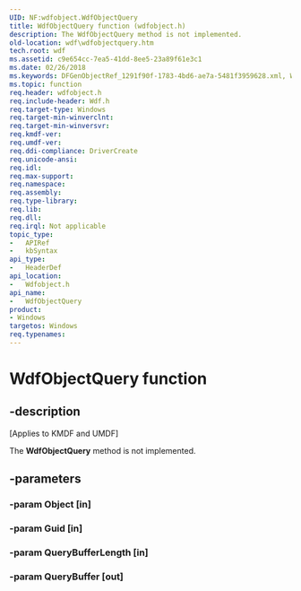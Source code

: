 ```yaml
---
UID: NF:wdfobject.WdfObjectQuery
title: WdfObjectQuery function (wdfobject.h)
description: The WdfObjectQuery method is not implemented.
old-location: wdf\wdfobjectquery.htm
tech.root: wdf
ms.assetid: c9e654cc-7ea5-41dd-8ee5-23a89f61e3c1
ms.date: 02/26/2018
ms.keywords: DFGenObjectRef_1291f90f-1783-4bd6-ae7a-5481f3959628.xml, WdfObjectQuery, WdfObjectQuery method, kmdf.wdfobjectquery, wdf.wdfobjectquery, wdfobject/WdfObjectQuery
ms.topic: function
req.header: wdfobject.h
req.include-header: Wdf.h
req.target-type: Windows
req.target-min-winverclnt: 
req.target-min-winversvr: 
req.kmdf-ver: 
req.umdf-ver: 
req.ddi-compliance: DriverCreate
req.unicode-ansi: 
req.idl: 
req.max-support: 
req.namespace: 
req.assembly: 
req.type-library: 
req.lib: 
req.dll: 
req.irql: Not applicable
topic_type:
-	APIRef
-	kbSyntax
api_type:
-	HeaderDef
api_location:
-	Wdfobject.h
api_name:
-	WdfObjectQuery
product:
- Windows
targetos: Windows
req.typenames: 
---
```


# WdfObjectQuery function


## -description


<p class="CCE_Message">[Applies to KMDF and UMDF]</p>

The <b>WdfObjectQuery</b> method is not implemented.


## -parameters




### -param Object [in]


### -param Guid [in]


### -param QueryBufferLength [in]


### -param QueryBuffer [out]

